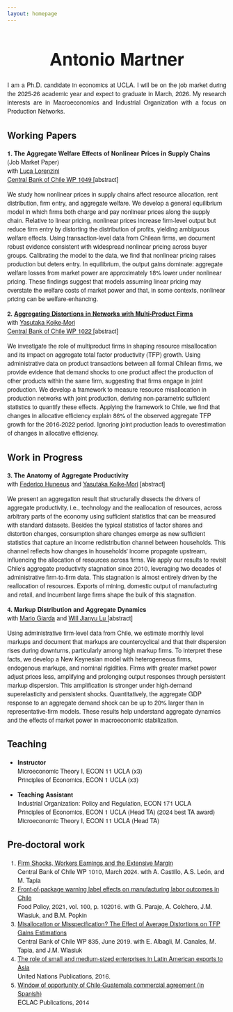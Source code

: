 ```yaml
---
layout: homepage
---
```

<style>
  body {
    font-family: "Helvetica Neue", Helvetica, Arial, sans-serif;
  }

  h1, h2, h3 {
    font-family: "Helvetica Neue", Helvetica, Arial;
  }
</style>

<head>
  <style>
    h1 {
      font-size: 40px;    /* adjust as you like */
      line-height: 1.2;
      font-weight: bold;
    }
  </style>
</head>

<h1 align="center">
Antonio Martner
</h1>
  
<p align="justify">
I am a Ph.D. candidate in economics at UCLA. I will be on the job market during the 2025-26 academic year and expect to graduate in March, 2026. My research interests are in Macroeconomics and Industrial Organization with a focus on Production Networks.
</p>

## Working Papers
**1. The Aggregate Welfare Effects of Nonlinear Prices in Supply Chains**  <br>
(Job Market Paper) <br>
with <a href="https://sites.google.com/view/lucalorenzini/"> Luca Lorenzini </a> <br>
<a href="https://www.bcentral.cl/en/web/banco-central/content/-/detalle/documento-de-trabajo-1049"> Central Bank of Chile WP 1049 </a>
[<span class="abstract-toggle" onclick="toggleAbstract('abstract1.1')">abstract</span>]
<div id="abstract1.1" class="abstract-content">
We study how nonlinear prices in supply chains affect resource allocation, rent distribution, firm entry, and aggregate welfare. We develop a general equilibrium model in which firms both charge and pay nonlinear prices along the supply chain. Relative to linear pricing, nonlinear prices increase firm-level output but reduce firm entry by distorting the distribution of profits, yielding ambiguous welfare effects. Using transaction-level data from Chilean firms, we document robust evidence consistent with widespread nonlinear pricing across buyer groups. Calibrating the model to the data, we find that nonlinear pricing raises production but deters entry. In equilibrium, the output gains dominate: aggregate welfare losses from market power are approximately 18% lower under nonlinear pricing. These findings suggest that models assuming linear pricing may overstate the welfare costs of market power and that, in some contexts, nonlinear pricing can be welfare-enhancing. 
</div>


**2. <a href="https://yasutakakoike-mori.com/files/Yasu_JMP.pdf"> Aggregating Distortions in Networks with Multi-Product Firms </a>** <br>
with <a href="https://yasutakakoike-mori.com/"> Yasutaka  Koike-Mori</a> <br>
<a href="https://www.bcentral.cl/en/web/banco-central/content/-/detalle/documento-de-trabajo-1022">  Central Bank of Chile WP 1022 </a>
[<span class="abstract-toggle" onclick="toggleAbstract('abstract1.2')">abstract</span>]
<div id="abstract1.2" class="abstract-content">
We investigate the role of multiproduct firms in shaping resource misallocation and its impact on aggregate total factor productivity (TFP) growth. Using administrative data on product transactions between all formal Chilean firms, we provide evidence that demand shocks to one product affect the production of other products within the same firm, suggesting that firms engage in joint production. We develop a framework to measure resource misallocation in production networks with joint production, deriving non-parametric sufficient statistics to quantify these effects. Applying the framework to Chile, we find that changes in allocative efficiency explain 86% of the observed aggregate TFP growth for the 2016-2022 period. Ignoring joint production leads to overestimation of changes in allocative efficiency.
</div>

## Work in Progress

**3. The Anatomy of Aggregate Productivity** <br>
with <a href="https://www.fedehuneeus.com/"> Federico Huneeus</a>   and <a href="https://yasutakakoike-mori.com/"> Yasutaka Koike-Mori</a> [<span class="abstract-toggle" onclick="toggleAbstract('abstract2.1')">abstract</span>]
<div id="abstract2.1" class="abstract-content">
We present an aggregation result that structurally dissects the drivers of aggregate productivity, i.e., technology and the reallocation of resources, across arbitrary parts of the economy using sufficient statistics that can be measured with standard datasets. Besides the typical statistics of factor shares and distortion changes, consumption share changes emerge as new sufficient statistics that capture an income redistribution channel between households. This channel reflects how changes in households' income propagate upstream, influencing the allocation of resources across firms. We apply our results to revisit Chile's aggregate productivity stagnation since 2010, leveraging two decades of administrative firm-to-firm data. This stagnation is almost entirely driven by the reallocation of resources. Exports of mining, domestic output of manufacturing and retail, and incumbent large firms shape the bulk of this stagnation.
</div>

**4. Markup Distribution and Aggregate Dynamics** <br>
with <a href="https://www.mariogiarda.com/"> Mario Giarda</a> and <a href="https://jianyulu.weebly.com/"> Will Jianyu Lu </a>  [<span class="abstract-toggle" onclick="toggleAbstract('abstract2.2')">abstract</span>]
<div id="abstract2.2" class="abstract-content">
Using administrative firm-level data from Chile, we estimate monthly level markups and document that markups are countercyclical and that their dispersion rises during downturns, particularly among high markup firms. To interpret these facts, we develop a New Keynesian model with heterogeneous firms, endogenous markups, and nominal rigidities. Firms with greater market power adjust prices less, amplifying and prolonging output responses through persistent markup dispersion. This amplification is stronger under high-demand superelasticity and persistent shocks. Quantitatively, the aggregate GDP response to an aggregate demand shock can be up to 20% larger than in representative-firm models. These results help understand aggregate dynamics and the effects of market power in macroeconomic stabilization.
</div>



## Teaching
- **Instructor**<br>
Microeconomic Theory I, ECON 11 UCLA (x3)<br>
Principles of Economics, ECON 1 UCLA (x3)

- **Teaching Assistant**  <br>
Industrial Organization: Policy and Regulation, ECON 171 UCLA <br> 
Principles of Economics, ECON 1 UCLA (Head TA) (2024 best TA award) <br>
Microeconomic Theory I, ECON 11 UCLA (Head TA) 

## Pre-doctoral work
1. <a href="https://www.bcentral.cl/en/content/-/details/documento-de-trabajo-n-1010">Firm Shocks, Workers Earnings and the Extensive Margin</a> <br> 
Central Bank of Chile WP 1010, March 2024. with A. Castillo, A.S. León, and M. Tapia
2. <a href="https://www.sciencedirect.com/science/article/pii/S0306919220302220">Front-of-package warning label effects on manufacturing labor outcomes in Chile</a> <br>
Food Policy, 2021, vol. 100, p. 102016. with G. Paraje, A. Colchero, J.M. Wlasiuk, and B.M. Popkin
3. <a href="https://www.bcentral.cl/documents/33528/133326/dtbc835.pdf/e7b4b638-ea7d-fe32-e360-4f79ece2edf4?t=1655149225333">Misallocation or Misspecification? The Effect of Average Distortions on TFP Gains Estimations</a> <br> 
Central Bank of Chile WP 835, June 2019. with E. Albagli, M. Canales, M. Tapia, and J.M. Wlasiuk
4. <a href="https://www.un-ilibrary.org/content/books/9789210572187c007">The role of small and medium-sized enterprises in Latin American exports to Asia</a> <br> 
United Nations Publications, 2016.
5. <a href="https://repository.eclac.org/handle/11362/37216">Window of opportunity of Chile-Guatemala commercial agreement (in Spanish)</a> <br> 
ECLAC Publications, 2014 






